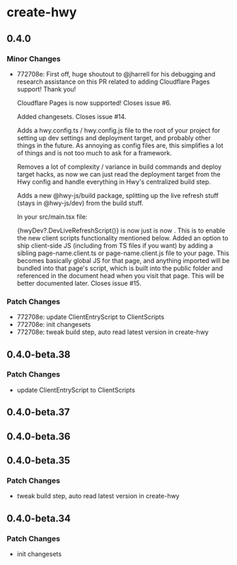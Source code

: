 # create-hwy

## 0.4.0

### Minor Changes

- 772708e: First off, huge shoutout to @jharrell for his debugging and research assistance on this PR related to adding Cloudflare Pages support! Thank you!

  Cloudflare Pages is now supported! Closes issue #6.

  Added changesets. Closes issue #14.

  Adds a hwy.config.ts / hwy.config.js file to the root of your project for setting up dev settings and deployment target, and probably other things in the future. As annoying as config files are, this simplifies a lot of things and is not too much to ask for a framework.

  Removes a lot of complexity / variance in build commands and deploy target hacks, as now we can just read the deployment target from the Hwy config and handle everything in Hwy's centralized build step.

  Adds a new @hwy-js/build package, splitting up the live refresh stuff (stays in @hwy-js/dev) from the build stuff.

  In your src/main.tsx file:

  {hwyDev?.DevLiveRefreshScript()} is now just <DevLiveRefreshScript />
  <ClientEntryScript /> is now <ClientScripts activePathData={activePathData} />. This is to enable the new client scripts functionality mentioned below.
  Added an option to ship client-side JS (including from TS files if you want) by adding a sibling page-name.client.ts or page-name.client.js file to your page. This becomes basically global JS for that page, and anything imported will be bundled into that page's script, which is built into the public folder and referenced in the document head when you visit that page. This will be better documented later. Closes issue #15.

### Patch Changes

- 772708e: update ClientEntryScript to ClientScripts
- 772708e: init changesets
- 772708e: tweak build step, auto read latest version in create-hwy

## 0.4.0-beta.38

### Patch Changes

- update ClientEntryScript to ClientScripts

## 0.4.0-beta.37

## 0.4.0-beta.36

## 0.4.0-beta.35

### Patch Changes

- tweak build step, auto read latest version in create-hwy

## 0.4.0-beta.34

### Patch Changes

- init changesets
